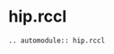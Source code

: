# hip.rccl

<!-- This file has been autogenerated, do not modify. -->

<!-- global automodule options are set in conf.py -->
```{eval-rst}
.. automodule:: hip.rccl


```